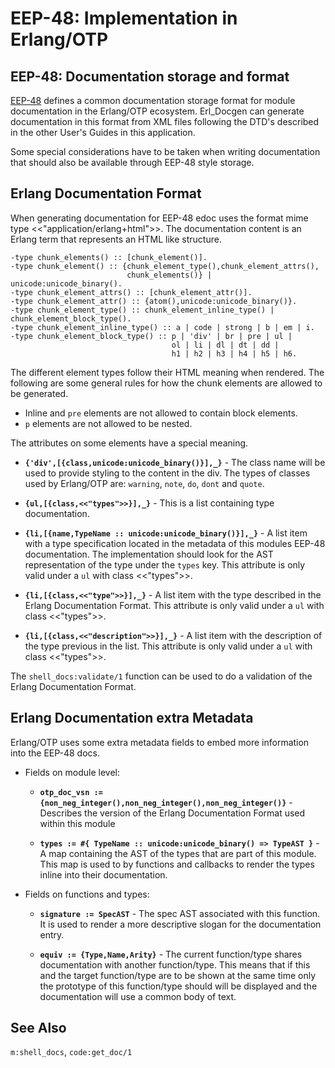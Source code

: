 <!--
%% %CopyrightBegin%
%%
%% SPDX-License-Identifier: Apache-2.0
%%
%%
%% Licensed under the Apache License, Version 2.0 (the "License");
%% you may not use this file except in compliance with the License.
%% You may obtain a copy of the License at
%%
%%     http://www.apache.org/licenses/LICENSE-2.0
%%
%% Unless required by applicable law or agreed to in writing, software
%% distributed under the License is distributed on an "AS IS" BASIS,
%% WITHOUT WARRANTIES OR CONDITIONS OF ANY KIND, either express or implied.
%% See the License for the specific language governing permissions and
%% limitations under the License.
%%
%% %CopyrightEnd%
-->
# EEP-48: Implementation in Erlang/OTP

## EEP-48: Documentation storage and format

[EEP-48](`e:kernel:eep48_chapter.md`) defines a common documentation storage
format for module documentation in the Erlang/OTP ecosystem. Erl_Docgen can
generate documentation in this format from XML files following the DTD's
described in the other User's Guides in this application.

Some special considerations have to be taken when writing documentation that
should also be available through EEP-48 style storage.

## Erlang Documentation Format

When generating documentation for EEP-48 edoc uses the format mime type
<<"application/erlang+html">>. The documentation content is an Erlang term that
represents an HTML like structure.

```text
-type chunk_elements() :: [chunk_element()].
-type chunk_element() :: {chunk_element_type(),chunk_element_attrs(),
                          chunk_elements()} | unicode:unicode_binary().
-type chunk_element_attrs() :: [chunk_element_attr()].
-type chunk_element_attr() :: {atom(),unicode:unicode_binary()}.
-type chunk_element_type() :: chunk_element_inline_type() | chunk_element_block_type().
-type chunk_element_inline_type() :: a | code | strong | b | em | i.
-type chunk_element_block_type() :: p | 'div' | br | pre | ul |
                                    ol | li | dl | dt | dd |
                                    h1 | h2 | h3 | h4 | h5 | h6.
```

The different element types follow their HTML meaning when rendered. The
following are some general rules for how the chunk elements are allowed to be
generated.

- Inline and `pre` elements are not allowed to contain block elements.
- `p` elements are not allowed to be nested.

The attributes on some elements have a special meaning.

- **`{'div',[{class,unicode:unicode_binary()}],_}`** - The class name will be
  used to provide styling to the content in the div. The types of classes used
  by Erlang/OTP are: `warning`, `note`, `do`, `dont` and `quote`.

- **`{ul,[{class,<<"types">>}],_}`** - This is a list containing type
  documentation.

- **`{li,[{name,TypeName :: unicode:unicode_binary()}],_}`** - A list item with
  a type specification located in the metadata of this modules EEP-48
  documentation. The implementation should look for the AST representation of
  the type under the `types` key. This attribute is only valid under a `ul` with
  class <<"types">>.

- **`{li,[{class,<<"type">>}],_}`** - A list item with the type described in the
  Erlang Documentation Format. This attribute is only valid under a `ul` with
  class <<"types">>.

- **`{li,[{class,<<"description">>}],_}`** - A list item with the description of
  the type previous in the list. This attribute is only valid under a `ul` with
  class <<"types">>.

The `shell_docs:validate/1` function can be used to do a validation of the
Erlang Documentation Format.

## Erlang Documentation extra Metadata

Erlang/OTP uses some extra metadata fields to embed more information into the
EEP-48 docs.

- Fields on module level:

  - **`otp_doc_vsn := {non_neg_integer(),non_neg_integer(),non_neg_integer()}`** -
    Describes the version of the Erlang Documentation Format used within this
    module

  - **`types := #{ TypeName :: unicode:unicode_binary() => TypeAST }`** - A map
    containing the AST of the types that are part of this module. This map is
    used to by functions and callbacks to render the types inline into their
    documentation.

- Fields on functions and types:

  - **`signature := SpecAST`** - The spec AST associated with this function. It
    is used to render a more descriptive slogan for the documentation entry.

  - **`equiv := {Type,Name,Arity}`** - The current function/type shares
    documentation with another function/type. This means that if this and the
    target function/type are to be shown at the same time only the prototype of
    this function/type should will be displayed and the documentation will use a
    common body of text.

## See Also

`m:shell_docs`, `code:get_doc/1`
